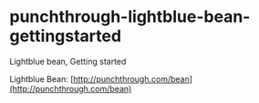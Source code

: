 punchthrough-lightblue-bean-gettingstarted
==========================================

Lightblue bean, Getting started

Lightblue Bean: [http://punchthrough.com/bean](http://punchthrough.com/bean)


